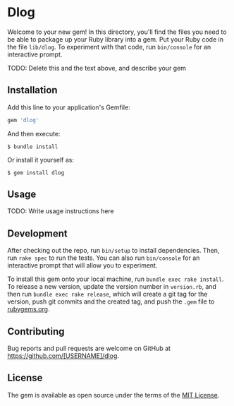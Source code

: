 # Dlog

Welcome to your new gem! In this directory, you'll find the files you need to be able to package up your Ruby library into a gem. Put your Ruby code in the file `lib/dlog`. To experiment with that code, run `bin/console` for an interactive prompt.

TODO: Delete this and the text above, and describe your gem

## Installation

Add this line to your application's Gemfile:

```ruby
gem 'dlog'
```

And then execute:

    $ bundle install

Or install it yourself as:

    $ gem install dlog

## Usage

TODO: Write usage instructions here

## Development

After checking out the repo, run `bin/setup` to install dependencies. Then, run `rake spec` to run the tests. You can also run `bin/console` for an interactive prompt that will allow you to experiment.

To install this gem onto your local machine, run `bundle exec rake install`. To release a new version, update the version number in `version.rb`, and then run `bundle exec rake release`, which will create a git tag for the version, push git commits and the created tag, and push the `.gem` file to [rubygems.org](https://rubygems.org).

## Contributing

Bug reports and pull requests are welcome on GitHub at https://github.com/[USERNAME]/dlog.

## License

The gem is available as open source under the terms of the [MIT License](https://opensource.org/licenses/MIT).
